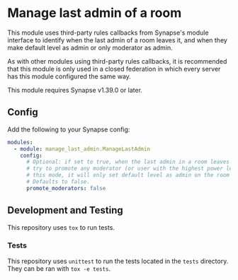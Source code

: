 # Manage last admin of a room

This module uses third-party rules callbacks from Synapse's module interface to identify
when the last admin of a room leaves it, and when they make default level as admin or only moderator as admin.

As with other modules using third-party rules callbacks, it is recommended that this
module is only used in a closed federation in which every server has this module
configured the same way.

This module requires Synapse v1.39.0 or later.


## Config

Add the following to your Synapse config:

```yaml
modules:
  - module: manage_last_admin.ManageLastAdmin
    config:
      # Optional: if set to true, when the last admin in a room leaves it, the module will
      # try to promote any moderator (or user with the highest power level) as admin. In
      # this mode, it will only set default level as admin on the room if it can't find any user to promote.
      # Defaults to false.
      promote_moderators: false
```

## Development and Testing

This repository uses `tox` to run tests.

### Tests

This repository uses `unittest` to run the tests located in the `tests`
directory. They can be ran with `tox -e tests`.